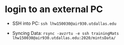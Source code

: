 # login to an external PC 

 - SSH into PC: ```ssh lhw150030@air930.utdallas.edu```

- Syncing Data: ```rsync -avzrtu -e ssh trainingMats lhw150030@air930.utdallas.edu:2020/mintsData/```

